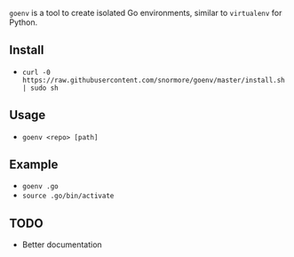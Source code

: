 `goenv` is a tool to create isolated Go environments, similar to `virtualenv` for Python.

## Install

 - `curl -0 https://raw.githubusercontent.com/snormore/goenv/master/install.sh | sudo sh`

## Usage

 - `goenv <repo> [path]`

## Example

 - `goenv .go`
 - `source .go/bin/activate`

## TODO

 - Better documentation

